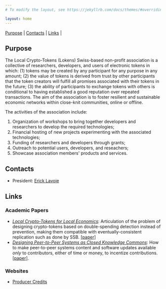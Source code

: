 ```yaml
---
# To modify the layout, see https://jekyllrb.com/docs/themes/#overriding-theme-defaults

layout: home
---
```


[Purpose](#purpose) | [Contacts](#contacts) | [Links](#links) |

## Purpose

The Local Crypto-Tokens (Lokens) Swiss-based non-profit association is a collective of researchers, developers, and users of electronic tokens in which: (1) tokens may be created by any participant for any purpose in any amount; (2) the value of tokens is derived from trust by other participants that the token creators will fulfill all promises associated with their tokens in the future; (3) the ability of participants to exchange tokens with others is conditional to having established a good reputation over repeated transactions. The aim of the association is to foster resilient and sustainable economic networks within close-knit communities, online or offline.

The activities of the association include:
  1. Organization of workshops to bring together developers and researchers to develop the required technologies;
  2. Financial hosting of new projects experimenting with the associated technologies;
  3. Funding of researchers and developers through grants;
  4. Outreach to potential users, developers, and reseachers;
  5. Showcase association members' products and services.

## Contacts

- President: [Erick Lavoie](https://dmi.unibas.ch/en/persons/lavoie-erick/)

## Links

### Academic Papers

  * [*Local Crypto-Tokens for Local Economics*](https://dl.acm.org/doi/10.1145/3565383.3566113): Articulation of the problem of designing crypto-tokens based on double-spending detection instead of prevention, making them compatible with eventually-consistent replication such as done by SSB. [[paper]](https://dl.acm.org/doi/10.1145/3565383.3566113)
  * [*Designing Peer-to-Peer Systems as Closed Knowledge Commons*](https://openreview.net/forum?id=w4ZrjzLj1f): How to make peer-to-peer systems content and software updates available *only* to contributors, either of time or money, to incentize contributions. [[paper]](https://openreview.net/forum?id=w4ZrjzLj1f).

### Websites

  * [Producer Credits](https://paulgrignon.netfirms.com/MoneyasDebt/MAD2014/solution4.htm)

